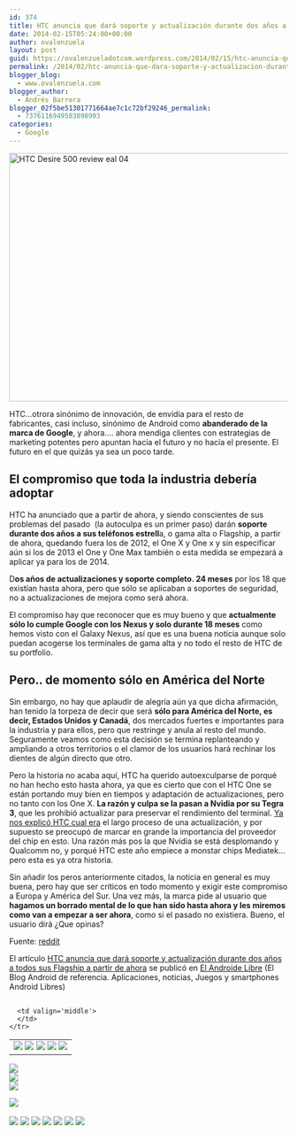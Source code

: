 ```yaml
---
id: 374
title: HTC anuncia que dará soporte y actualización durante dos años a todos sus Flagship a partir de ahora
date: 2014-02-15T05:24:00+00:00
author: ovalenzuela
layout: post
guid: https://ovalenzueladotcom.wordpress.com/2014/02/15/htc-anuncia-que-dara-soporte-y-actualizacion-durante-dos-anos-a-todos-sus-flagship-a-partir-de-ahora
permalink: /2014/02/htc-anuncia-que-dara-soporte-y-actualizacion-durante-dos-anos-a-todos-sus-flagship-a-partir-de-ahora.html
blogger_blog:
  - www.ovalenzuela.com
blogger_author:
  - Andrés Barrera
blogger_02f5be51301771664ae7c1c72bf29246_permalink:
  - 7376116949583898993
categories:
  - Google
---
```

[<img class="aligncenter size-large wp-image-119212" alt="HTC Desire 500 review eal 04" src="http://www.elandroidelibre.com/wp-content/uploads/2013/11/HTC-Desire-500-review-eal-04-680x449.jpg" width="680" height="449" />](http://www.elandroidelibre.com/wp-content/uploads/2013/11/HTC-Desire-500-review-eal-04.jpg)

HTC…otrora sinónimo de innovación, de envidia para el resto de fabricantes, casi incluso, sinónimo de Android como **abanderado de la marca de Google**, y ahora…. ahora mendiga clientes con estrategias de marketing potentes pero apuntan hacia el futuro y no hacia el presente. El futuro en el que quizás ya sea un poco tarde.

## El compromiso que toda la industria debería adoptar

HTC ha anunciado que a partir de ahora, y siendo conscientes de sus problemas del pasado  (la autoculpa es un primer paso) darán **soporte durante dos años a sus teléfonos estrell**a, o gama alta o Flagship, a partir de ahora, quedando fuera los de 2012, el One X y One x y sin especificar aún si los de 2013 el One y One Max también o esta medida se empezará a aplicar ya para los de 2014.

D**os años de actualizaciones y soporte completo. 24 meses** por los 18 que existían hasta ahora, pero que sólo se aplicaban a soportes de seguridad, no a actualizaciones de mejora como será ahora.

El compromiso hay que reconocer que es muy bueno y que **actualmente sólo lo cumple Google con los Nexus y solo durante 18 meses** como hemos visto con el Galaxy Nexus, así que es una buena noticia aunque solo puedan acogerse los terminales de gama alta y no todo el resto de HTC de su portfolio.

## Pero.. de momento sólo en América del Norte

Sin embargo, no hay que aplaudir de alegría aún ya que dicha afirmación, han tenido la torpeza de decir que será **sólo para América del Norte, es decir, Estados Unidos y Canadá**, dos mercados fuertes e importantes para la industria y para ellos, pero que restringe y anula al resto del mundo. Seguramente veamos como esta decisión se termina replanteando y ampliando a otros territorios o el clamor de los usuarios hará rechinar los dientes de algún directo que otro.

Pero la historia no acaba aquí, HTC ha querido autoexculparse de porqué no han hecho esto hasta ahora, ya que es cierto que con el HTC One se están portando muy bien en tiempos y adaptación de actualizaciones, pero no tanto con los One X. **La razón y culpa se la pasan a Nvidia por su Tegra 3**, que les prohibió actualizar para preservar el rendimiento del terminal. <a href="http://www.elandroidelibre.com/2013/12/las-actualizaciones-de-android-explicadas-en-una-infografia-de-htc.html" target="_blank">Ya nos explicó HTC cual era</a> el largo proceso de una actualización, y por supuesto se preocupó de marcar en grande la importancia del proveedor del chip en esto. Una razón más pos la que Nvidia se está desplomando y Qualcomm no, y porqué HTC este año empiece a monstar chips Mediatek… pero esta es ya otra historia.

Sin añadir los peros anteriormente citados, la noticia en general es muy buena, pero hay que ser críticos en todo momento y exigir este compromiso a Europa y América del Sur. Una vez más, la marca pide al usuario que **hagamos un borrado mental de lo que han sido hasta ahora y les miremos como van a empezar a ser ahora**, como si el pasado no existiera. Bueno, el usuario dirá ¿Que opinas?

Fuente: <a href="http://www.reddit.com/r/Android/comments/1xxjfx/hi_were_the_htc_usa_product_team_amaa/" target="_blank">reddit</a>

El artículo [HTC anuncia que dará soporte y actualización durante dos años a todos sus Flagship a partir de ahora](http://www.elandroidelibre.com/2014/02/htc-anuncia-que-dara-soporte-y-actualizacion-durante-dos-anos-a-todos-sus-flagship-a-partir-de-ahora.html) se publicó en [El Androide Libre](http://www.elandroidelibre.com) (El Blog Android de referencia. Aplicaciones, noticias, Juegos y smartphones Android Libres)


<img width="1" height="1" src="http://rss.feedsportal.com/c/34005/f/617036/s/37214fcc/sc/15/mf.gif" border="0" /> 

<div>
  <table border='0'>
    <tr>
      <td valign='middle'>
        <a href="http://share.feedsportal.com/share/twitter/?u=http%3A%2F%2Fwww.elandroidelibre.com%2F2014%2F02%2Fhtc-anuncia-que-dara-soporte-y-actualizacion-durante-dos-anos-a-todos-sus-flagship-a-partir-de-ahora.html&t=HTC+anuncia+que+dar%C3%A1+soporte+y+actualizaci%C3%B3n+durante+dos+a%C3%B1os+a+todos+sus+Flagship+a+partir+de+ahora" target="_blank"><img src="http://res3.feedsportal.com/social/twitter.png" border="0" /></a> <a href="http://share.feedsportal.com/share/facebook/?u=http%3A%2F%2Fwww.elandroidelibre.com%2F2014%2F02%2Fhtc-anuncia-que-dara-soporte-y-actualizacion-durante-dos-anos-a-todos-sus-flagship-a-partir-de-ahora.html&t=HTC+anuncia+que+dar%C3%A1+soporte+y+actualizaci%C3%B3n+durante+dos+a%C3%B1os+a+todos+sus+Flagship+a+partir+de+ahora" target="_blank"><img src="http://res3.feedsportal.com/social/facebook.png" border="0" /></a> <a href="http://share.feedsportal.com/share/linkedin/?u=http%3A%2F%2Fwww.elandroidelibre.com%2F2014%2F02%2Fhtc-anuncia-que-dara-soporte-y-actualizacion-durante-dos-anos-a-todos-sus-flagship-a-partir-de-ahora.html&t=HTC+anuncia+que+dar%C3%A1+soporte+y+actualizaci%C3%B3n+durante+dos+a%C3%B1os+a+todos+sus+Flagship+a+partir+de+ahora" target="_blank"><img src="http://res3.feedsportal.com/social/linkedin.png" border="0" /></a> <a href="http://share.feedsportal.com/share/gplus/?u=http%3A%2F%2Fwww.elandroidelibre.com%2F2014%2F02%2Fhtc-anuncia-que-dara-soporte-y-actualizacion-durante-dos-anos-a-todos-sus-flagship-a-partir-de-ahora.html&t=HTC+anuncia+que+dar%C3%A1+soporte+y+actualizaci%C3%B3n+durante+dos+a%C3%B1os+a+todos+sus+Flagship+a+partir+de+ahora" target="_blank"><img src="http://res3.feedsportal.com/social/googleplus.png" border="0" /></a> <a href="http://share.feedsportal.com/share/email/?u=http%3A%2F%2Fwww.elandroidelibre.com%2F2014%2F02%2Fhtc-anuncia-que-dara-soporte-y-actualizacion-durante-dos-anos-a-todos-sus-flagship-a-partir-de-ahora.html&t=HTC+anuncia+que+dar%C3%A1+soporte+y+actualizaci%C3%B3n+durante+dos+a%C3%B1os+a+todos+sus+Flagship+a+partir+de+ahora" target="_blank"><img src="http://res3.feedsportal.com/social/email.png" border="0" /></a>
      </td>
      
      <td valign='middle'>
      </td>
    </tr>
  </table>
</div>

[<img src="http://da.feedsportal.com/r/186530608472/u/49/f/617036/c/34005/s/37214fcc/sc/15/rc/1/rc.img" border="0" />](http://da.feedsportal.com/r/186530608472/u/49/f/617036/c/34005/s/37214fcc/sc/15/rc/1/rc.htm)  
[<img src="http://da.feedsportal.com/r/186530608472/u/49/f/617036/c/34005/s/37214fcc/sc/15/rc/2/rc.img" border="0" />](http://da.feedsportal.com/r/186530608472/u/49/f/617036/c/34005/s/37214fcc/sc/15/rc/2/rc.htm)  
[<img src="http://da.feedsportal.com/r/186530608472/u/49/f/617036/c/34005/s/37214fcc/sc/15/rc/3/rc.img" border="0" />](http://da.feedsportal.com/r/186530608472/u/49/f/617036/c/34005/s/37214fcc/sc/15/rc/3/rc.htm)

[<img src="http://da.feedsportal.com/r/186530608472/u/49/f/617036/c/34005/s/37214fcc/a2.img" border="0" />](http://da.feedsportal.com/r/186530608472/u/49/f/617036/c/34005/s/37214fcc/a2.htm)
<img width="1" height="1" src="http://pi.feedsportal.com/r/186530608472/u/49/f/617036/c/34005/s/37214fcc/a2t.img" border="0" /> 

<div>
  <a href="http://feeds.feedburner.com/~ff/elandroidelibre?a=Lg1iYPh3ss8:xJVDYTOcg7w:ecdYMiMMAMM"><img src="http://feeds.feedburner.com/~ff/elandroidelibre?d=ecdYMiMMAMM" border="0" /></a> <a href="http://feeds.feedburner.com/~ff/elandroidelibre?a=Lg1iYPh3ss8:xJVDYTOcg7w:V_sGLiPBpWU"><img src="http://feeds.feedburner.com/~ff/elandroidelibre?i=Lg1iYPh3ss8:xJVDYTOcg7w:V_sGLiPBpWU" border="0" /></a> <a href="http://feeds.feedburner.com/~ff/elandroidelibre?a=Lg1iYPh3ss8:xJVDYTOcg7w:7Q72WNTAKBA"><img src="http://feeds.feedburner.com/~ff/elandroidelibre?d=7Q72WNTAKBA" border="0" /></a> <a href="http://feeds.feedburner.com/~ff/elandroidelibre?a=Lg1iYPh3ss8:xJVDYTOcg7w:dnMXMwOfBR0"><img src="http://feeds.feedburner.com/~ff/elandroidelibre?d=dnMXMwOfBR0" border="0" /></a> <a href="http://feeds.feedburner.com/~ff/elandroidelibre?a=Lg1iYPh3ss8:xJVDYTOcg7w:yIl2AUoC8zA"><img src="http://feeds.feedburner.com/~ff/elandroidelibre?d=yIl2AUoC8zA" border="0" /></a> <a href="http://feeds.feedburner.com/~ff/elandroidelibre?a=Lg1iYPh3ss8:xJVDYTOcg7w:qj6IDK7rITs"><img src="http://feeds.feedburner.com/~ff/elandroidelibre?d=qj6IDK7rITs" border="0" /></a> <a href="http://feeds.feedburner.com/~ff/elandroidelibre?a=Lg1iYPh3ss8:xJVDYTOcg7w:I9og5sOYxJI"><img src="http://feeds.feedburner.com/~ff/elandroidelibre?d=I9og5sOYxJI" border="0" /></a>
</div>

<img src="http://feeds.feedburner.com/~r/elandroidelibre/~4/Lg1iYPh3ss8" height="1" width="1" />